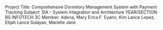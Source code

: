 Project Title: Comprehensive Dormitory Management System with Payment Tracking
Subject: SIA - System Integration and Archtecture
YEAR/SECTION: BS INFOTECH 3C
Member:
  Adona, Mary Erica F.
  Eyano, Kim Lance
  Lopez, Elijah Lance
  Sulayao, Marielle Jane
